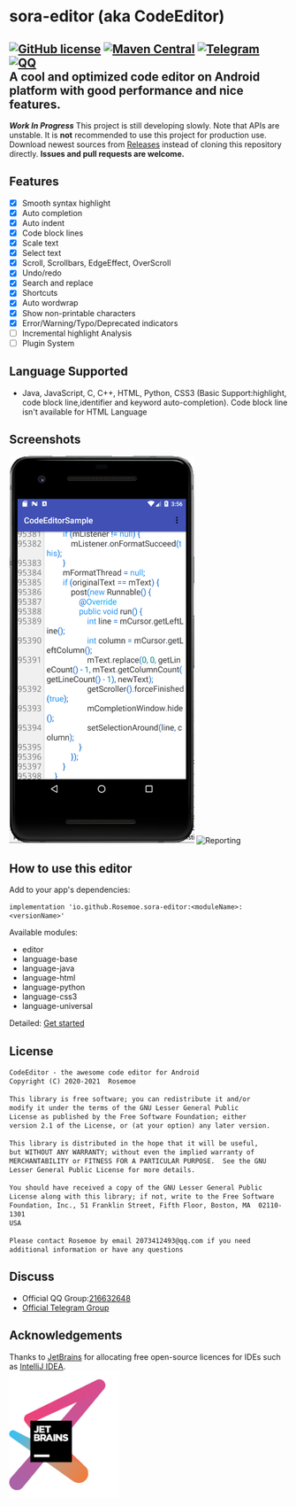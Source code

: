 # sora-editor (aka CodeEditor)
[![GitHub license](https://img.shields.io/github/license/Rosemoe/CodeEditor)](https://github.com/Rosemoe/CodeEditor/blob/main/LICENSE)
[![Maven Central](https://img.shields.io/maven-central/v/io.github.Rosemoe.sora-editor/editor.svg?label=Maven%20Central)]((https://search.maven.org/search?q=io.github.Rosemoe.sora-editor%20editor))
[![Telegram](https://img.shields.io/badge/Join-Telegram-blue)](https://t.me/rosemoe_code_editor)
[![QQ](https://img.shields.io/badge/Join-QQ_Group-ff69b4)](https://jq.qq.com/?_wv=1027&k=n68uxQws)   
A cool and optimized code editor on Android platform with good performance and nice features.
--
***Work In Progress*** This project is still developing slowly. Note that APIs are unstable.
It is **not** recommended to use this project for production use.
Download newest sources from [Releases](https://github.com/Rosemoe/CodeEditor/releases) instead of cloning this repository directly.
**Issues and pull requests are welcome.**
## Features
- [x] Smooth syntax highlight
- [x] Auto completion
- [x] Auto indent
- [x] Code block lines
- [x] Scale text
- [x] Select text
- [x] Scroll, Scrollbars, EdgeEffect, OverScroll
- [x] Undo/redo
- [x] Search and replace
- [x] Shortcuts
- [x] Auto wordwrap
- [x] Show non-printable characters
- [x] Error/Warning/Typo/Deprecated indicators
- [ ] Incremental highlight Analysis
- [ ] Plugin System
## Language Supported  
* Java, JavaScript, C, C++, HTML, Python, CSS3 (Basic Support:highlight, code block line,identifier and keyword auto-completion). Code block line isn't available for HTML Language
## Screenshots
![Wordwrap](/images/wordwrap.png)
![Reporting](/images/curlylines.jpg)
## How to use this editor  
Add to your app's dependencies:
```Gradle
implementation 'io.github.Rosemoe.sora-editor:<moduleName>:<versionName>'
```
Available modules:     
* editor 
* language-base
* language-java
* language-html
* language-python
* language-css3
* language-universal

Detailed: [Get started](https://rosemoe.github.io/2021/08/22/editor-get-started/)
## License
```
CodeEditor - the awesome code editor for Android
Copyright (C) 2020-2021  Rosemoe

This library is free software; you can redistribute it and/or
modify it under the terms of the GNU Lesser General Public
License as published by the Free Software Foundation; either
version 2.1 of the License, or (at your option) any later version.

This library is distributed in the hope that it will be useful,
but WITHOUT ANY WARRANTY; without even the implied warranty of
MERCHANTABILITY or FITNESS FOR A PARTICULAR PURPOSE.  See the GNU
Lesser General Public License for more details.

You should have received a copy of the GNU Lesser General Public
License along with this library; if not, write to the Free Software
Foundation, Inc., 51 Franklin Street, Fifth Floor, Boston, MA  02110-1301
USA

Please contact Rosemoe by email 2073412493@qq.com if you need
additional information or have any questions
```
## Discuss
* Official QQ Group:[216632648](https://jq.qq.com/?_wv=1027&k=n68uxQws)
* [Official Telegram Group](https://t.me/rosemoe_code_editor)
## Acknowledgements
Thanks to [JetBrains](https://www.jetbrains.com/?from=CodeEditor) for allocating free open-source licences for IDEs such as [IntelliJ IDEA](https://www.jetbrains.com/idea/?from=CodeEditor).   
[<img src=".github/jetbrains-variant-3.png" width="200"/>](https://www.jetbrains.com/?from=CodeEditor)
